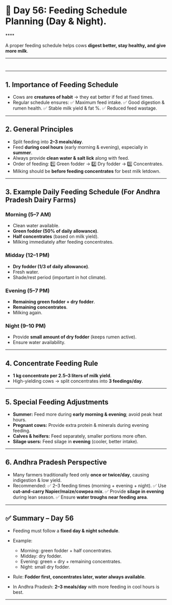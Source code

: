 <H1>🐄 Day 56: Feeding Schedule Planning (Day & Night).</H1>****

A proper feeding schedule helps cows **digest better, stay healthy, and give more milk**.

---

# 

---

## 1. Importance of Feeding Schedule

* Cows are **creatures of habit** → they eat better if fed at fixed times.
* Regular schedule ensures:
  ✅ Maximum feed intake.
  ✅ Good digestion & rumen health.
  ✅ Stable milk yield & fat %.
  ✅ Reduced feed wastage.

---

## 2. General Principles

* Split feeding into **2–3 meals/day**.
* Feed **during cool hours** (early morning & evening), especially in **summer**.
* Always provide **clean water & salt lick** along with feed.
* Order of feeding:
  1️⃣ Green fodder → 2️⃣ Dry fodder → 3️⃣ Concentrates.
* Milking should be **before feeding concentrates** for best milk letdown.

---

## 3. Example Daily Feeding Schedule (For Andhra Pradesh Dairy Farms)

### **Morning (5–7 AM)**

* Clean water available.
* **Green fodder (50% of daily allowance)**.
* **Half concentrates** (based on milk yield).
* Milking immediately after feeding concentrates.

### **Midday (12–1 PM)**

* **Dry fodder (1/3 of daily allowance)**.
* Fresh water.
* Shade/rest period (important in hot climate).

### **Evening (5–7 PM)**

* **Remaining green fodder + dry fodder**.
* **Remaining concentrates**.
* Milking again.

### **Night (9–10 PM)**

* Provide **small amount of dry fodder** (keeps rumen active).
* Ensure water availability.

---

## 4. Concentrate Feeding Rule

* **1 kg concentrate per 2.5–3 liters of milk yield**.
* High-yielding cows → split concentrates into **3 feedings/day**.

---

## 5. Special Feeding Adjustments

* **Summer:** Feed more during **early morning & evening**; avoid peak heat hours.
* **Pregnant cows:** Provide extra protein & minerals during evening feeding.
* **Calves & heifers:** Feed separately, smaller portions more often.
* **Silage users:** Feed silage in **evening** (cooler, better intake).

---

## 6. Andhra Pradesh Perspective

* Many farmers traditionally feed only **once or twice/day**, causing indigestion & low yield.
* Recommended:
  ✅ 2–3 feeding times (morning + evening + night).
  ✅ Use **cut-and-carry Napier/maize/cowpea mix**.
  ✅ Provide **silage in evening** during lean season.
  ✅ Ensure **water troughs near feeding area**.

---

## ✅ Summary – Day 56

* Feeding must follow a **fixed day & night schedule**.
* Example:

  * Morning: green fodder + half concentrates.
  * Midday: dry fodder.
  * Evening: green + dry + remaining concentrates.
  * Night: small dry fodder.
* Rule: **Fodder first, concentrates later, water always available**.
* In Andhra Pradesh: **2–3 meals/day** with more feeding in cool hours is best.

---

